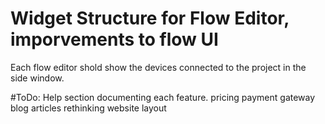 # Widget Structure for Flow Editor, imporvements to flow UI

Each flow editor shold show the devices connected to the project in the side window.

#ToDo:
Help section documenting each feature.
pricing payment gateway
blog articles
rethinking website layout